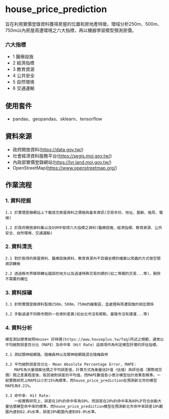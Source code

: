 # house_price_prediction
旨在利用實價登錄資料獲得房屋的位置和房地產特徵，環域分析250m、500m、750m以內房屋周遭環境之六大指標，再以機器學習模型預測房價。

### 六大指標
* 1 醫療設施
* 2 經濟指標
* 3 教育資源
* 4 公共安全
* 5 自然環境
* 6 交通運輸


## 使用套件
* pandas、geopandas、sklearn、tensorflow

## 資料來源
* 政府開放資料(https://data.gov.tw/)
* 社會經濟資料服務平台(https://segis.moi.gov.tw/)
* 內政部實價登錄網站(https://lvr.land.moi.gov.tw/)
* OpenStreetMap(https://www.openstreetmap.org/)

## 作業流程

### 1. 資料挖掘

    1.1 於實價登錄網站上下載成交房屋資料之價格與基本資訊(交易年份、地址、屋齡、格局、電梯)
  
    1.2 於政府開放資料集以及OSM中取得六大指標之資料(醫療設施、經濟指標、教育資源、公共安全、自然環境、交通運輸)


### 2. 資料清洗

    2.1 對於取得的房屋資料、醫療設施資料、教育資源內不具備坐標的檔案以爬蟲的方式做空間資訊轉換
    
    2.2 透過縣市界移除轉址錯誤的地方以及過濾特殊交易的標的(如二等親的交易...等)，刪除不需要的欄位


### 3. 資料採礦

    3.1 針對實價登錄資料製做250m，500m，750m的緩衝區，並處理與周遭設施的相互關係
    
    3.2 手動過濾不同縣市間的一些資料差異(如台北市沒有輕軌、基隆市沒有捷運...等)
    
    
### 4. 資料分析

    模型測試標準按照House+ 好時價(https://www.houseplus.tw/faq)所述之規範，通常以平均絕對誤差百分比（MAPE）及命中率（Hit Rate）這兩項作為判定模型好壞的評估指標。
    
    3.1 測試類神經網路、隨機森林以及類神經網路混合隨機森林
    
    3.2 平均絕對誤差百分比- Mean Absolute Percentage Error, MAPE:
        MAPE為大量個案估價之平均誤差值，計算方式為衡量估計值（估值）與評估值（實際成交價）間之差異程度後，取其絕對誤差的平均值，而MAPE數值愈小表示模型估計效果愈精準。一般實務研究上MAPE以小於15%為標準，而house_price_prediction在預測新北市的模型MAPE為9.21%。
    
    3.3 命中率- Hit Rate:
        一般實務研究上，誤差在10%的命中率為50%，而誤差在20%的命中率為80%才符合自動大量估價模型命中率的標準。而house_price_prediction模型在預測新北市命中率誤差10%範圍內達到62.4%水準，誤差20%範圍內達到89.0%水準。


